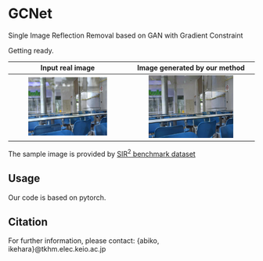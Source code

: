 # GCNet

Single Image Reflection Removal based on GAN with Gradient Constraint

Getting ready.

|Input real image|Image generated by our method|
|:--:|:--:|
|<img src="images/input.png" width=70%>|<img src="images/output.png" width=70%>|
The sample image is provided by [SIR<sup>2</sup> benchmark dataset](https://sir2data.github.io/)

## Usage
Our code is based on pytorch.

## Citation

For further information, please contact: {abiko, ikehara}@tkhm.elec.keio.ac.jp
